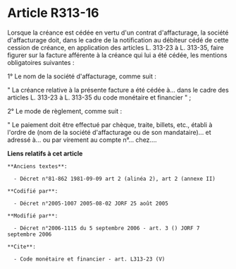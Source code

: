 # Article R313-16

Lorsque la créance est cédée en vertu d'un contrat d'affacturage, la société d'affacturage doit, dans le cadre de la
notification au débiteur cédé de cette cession de créance, en application des articles L. 313-23 à L. 313-35, faire figurer
sur la facture afférente à la créance qui lui a été cédée, les mentions obligatoires suivantes : 

1° Le nom de la société d'affacturage, comme suit : 

" La créance relative à la présente facture a été cédée à... dans le cadre des articles L. 313-23 à L. 313-35 du code
monétaire et financier " ; 

2° Le mode de règlement, comme suit : 

" Le paiement doit être effectué par chèque, traite, billets, etc., établi à l'ordre de (nom de la société d'affacturage ou
de son mandataire)... et adressé à... ou par virement au compte n°... chez....

**Liens relatifs à cet article**

	**Anciens textes**:

	  - Décret n°81-862 1981-09-09 art 2 (alinéa 2), art 2 (annexe II)

	**Codifié par**:

	  - Décret n°2005-1007 2005-08-02 JORF 25 août 2005

	**Modifié par**:

	  - Décret n°2006-1115 du 5 septembre 2006 - art. 3 () JORF 7 septembre 2006

	**Cite**:

	  - Code monétaire et financier - art. L313-23 (V)
